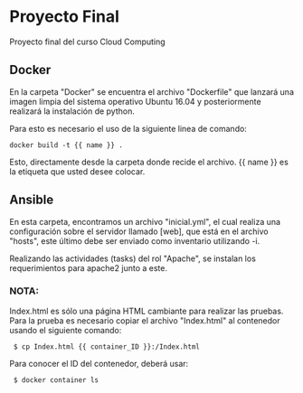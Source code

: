 # Proyecto Final
Proyecto final del curso Cloud Computing

## Docker

En la carpeta "Docker" se encuentra el archivo "Dockerfile" que lanzará una imagen limpia del sistema operativo Ubuntu 16.04
y posteriormente realizará la instalación de python.

Para esto es necesario el uso de la siguiente linea de comando:

    docker build -t {{ name }} .

Esto, directamente desde la carpeta donde recide el archivo. {{ name }} es la etiqueta que usted desee colocar.

## Ansible

En esta carpeta, encontramos un archivo "inicial.yml", el cual realiza una configuración sobre el servidor llamado [web], que está en el archivo "hosts", este último debe ser enviado como inventario utilizando -i.

Realizando las actividades (tasks) del rol "Apache", se instalan los requerimientos para apache2 junto a este.

### NOTA:
Index.html es sólo una página HTML cambiante para realizar las pruebas.
Para la prueba es necesario copiar el archivo "Index.html" al contenedor usando el siguiente comando:
                                
     $ cp Index.html {{ container_ID }}:/Index.html 
Para conocer el ID del contenedor, deberá usar:
    
     $ docker container ls
